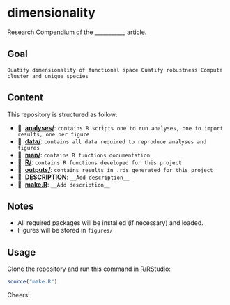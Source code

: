# dimensionality

Research Compendium of the ___________ article.


## Goal

`Quatify dimensionality of functional space
 Quatify robustness
 Compute cluster and unique species`



## Content

This repository is structured as follow:

- :file_folder: &nbsp;[**analyses/**](https://github.com/loiseaun/dimensionality/tree/master/analyses):
`contains R scripts one to run analyses, one to import results, one per figure`
- :file_folder: &nbsp;[**data/**](https://github.com/loiseaun/dimensionality/tree/master/data):
`contains all data required to reproduce analyses and figures`
- :file_folder: &nbsp;[**man/**](https://github.com/loiseaun/dimensionality/tree/master/man):
`contains R functions documentation`
- :file_folder: &nbsp;[**R/**](https://github.com/loiseaun/dimensionality/tree/master/R):
`contains R functions developed for this project`
- :file_folder: &nbsp;[**outputs/**](https://github.com/loiseaun/dimensionality/tree/master/outputs):
`contains results in .rds generated for this project`
- :page_facing_up: &nbsp;[**DESCRIPTION**](https://github.com/loiseaun/dimensionality/tree/master/DESCRIPTION):
`__Add description__`
- :page_facing_up: &nbsp;[**make.R**](https://github.com/loiseaun/dimensionality/tree/master/make.R):
`__Add description__`

## Notes

- All required packages will be installed (if necessary) and loaded.
- Figures will be stored in `figures/`

## Usage

Clone the repository and run this command in R/RStudio:

```r
source("make.R")
```

Cheers!
